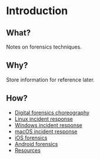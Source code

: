 # Introduction

## What?

Notes on forensics techniques.

## Why?

Store information for reference later.

## How?

* [Digital forensics choreography](forensics.md)
* [Linux incident response](linux.md)
* [Windows incident response](windows.md)
* [macOS incident response](macos.md)
* [iOS forensics](ios.md)
* [Android forensics](android.md)
* [Resources](resources.md)
